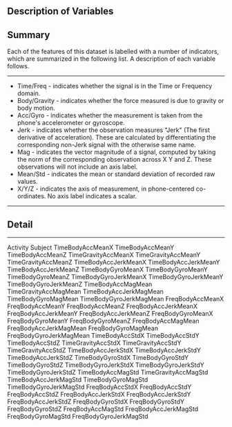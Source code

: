 ## Description of Variables

## Summary

Each of the features of this dataset is labelled with a number of indicators, which are summarized in the following list.  A description of each variable follows.

--------------------------------------------------------------------------------

* Time/Freq - indicates whether the signal is in the Time or Frequency domain.
* Body/Gravity - indicates whether the force measured is due to gravity or body motion.
* Acc/Gyro - indicates whether the measurement is taken from the phone's accelerometer or gyroscope.
* Jerk - indicates whether the observation measures "Jerk" (The first derivative of acceleration).  These are calculated by differentiating the corresponding non-Jerk signal with the otherwise same name.
* Mag - indicates the vector magnitude of a signal, computed by taking the norm of the corresponding observation across X Y and Z.  These observations will not include an axis label.
* Mean/Std - indicates the mean or standard deviation of recorded raw values.
* X/Y/Z - indicates the axis of measurement, in phone-centered co-ordinates.  No axis label indicates a scalar.

--------------------------------------------------------------------------------

## Detail

--------------------------------------------------------------------------------
Activity
Subject
TimeBodyAccMeanX
TimeBodyAccMeanY
TimeBodyAccMeanZ
TimeGravityAccMeanX
TimeGravityAccMeanY
TimeGravityAccMeanZ
TimeBodyAccJerkMeanX
TimeBodyAccJerkMeanY
TimeBodyAccJerkMeanZ
TimeBodyGyroMeanX
TimeBodyGyroMeanY
TimeBodyGyroMeanZ
TimeBodyGyroJerkMeanX
TimeBodyGyroJerkMeanY
TimeBodyGyroJerkMeanZ
TimeBodyAccMagMean
TimeGravityAccMagMean
TimeBodyAccJerkMagMean
TimeBodyGyroMagMean
TimeBodyGyroJerkMagMean
FreqBodyAccMeanX
FreqBodyAccMeanY
FreqBodyAccMeanZ
FreqBodyAccJerkMeanX
FreqBodyAccJerkMeanY
FreqBodyAccJerkMeanZ
FreqBodyGyroMeanX
FreqBodyGyroMeanY
FreqBodyGyroMeanZ
FreqBodyAccMagMean
FreqBodyAccJerkMagMean
FreqBodyGyroMagMean
FreqBodyGyroJerkMagMean
TimeBodyAccStdX
TimeBodyAccStdY
TimeBodyAccStdZ
TimeGravityAccStdX
TimeGravityAccStdY
TimeGravityAccStdZ
TimeBodyAccJerkStdX
TimeBodyAccJerkStdY
TimeBodyAccJerkStdZ
TimeBodyGyroStdX
TimeBodyGyroStdY
TimeBodyGyroStdZ
TimeBodyGyroJerkStdX
TimeBodyGyroJerkStdY
TimeBodyGyroJerkStdZ
TimeBodyAccMagStd
TimeGravityAccMagStd
TimeBodyAccJerkMagStd
TimeBodyGyroMagStd
TimeBodyGyroJerkMagStd
FreqBodyAccStdX
FreqBodyAccStdY
FreqBodyAccStdZ
FreqBodyAccJerkStdX
FreqBodyAccJerkStdY
FreqBodyAccJerkStdZ
FreqBodyGyroStdX
FreqBodyGyroStdY
FreqBodyGyroStdZ
FreqBodyAccMagStd
FreqBodyAccJerkMagStd
FreqBodyGyroMagStd
FreqBodyGyroJerkMagStd
